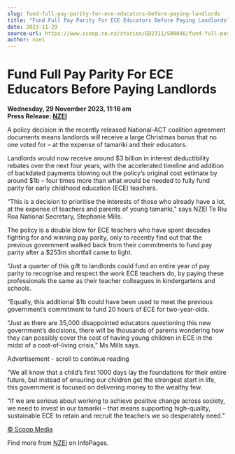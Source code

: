 ```yaml
---
slug: fund-full-pay-parity-for-ece-educators-before-paying-landlords
title: "Fund Full Pay Parity For ECE Educators Before Paying Landlords"
date: 2023-11-29
source-url: https://www.scoop.co.nz/stories/ED2311/S00046/fund-full-pay-parity-for-ece-educators-before-paying-landlords.htm
author: nzei
---
```

Fund Full Pay Parity For ECE Educators Before Paying Landlords
==============================================================

**Wednesday, 29 November 2023, 11:16 am**  
**Press Release: [NZEI](https://info.scoop.co.nz/NZEI)**

A policy decision in the recently released National-ACT coalition agreement documents means landlords will receive a large Christmas bonus that no one voted for – at the expense of tamariki and their educators.

Landlords would now receive around $3 billion in interest deductibility rebates over the next four years, with the accelerated timeline and addition of backdated payments blowing out the policy’s original cost estimate by around $1b – four times more than what would be needed to fully fund parity for early childhood education (ECE) teachers.

“This is a decision to prioritise the interests of those who already have a lot, at the expense of teachers and parents of young tamariki," says NZEI Te Riu Roa National Secretary, Stephanie Mills.

The policy is a double blow for ECE teachers who have spent decades fighting for and winning pay parity, only to recently find out that the previous government walked back from their commitments to fund pay parity after a $253m shortfall came to light.

“Just a quarter of this gift to landlords could fund an entire year of pay parity to recognise and respect the work ECE teachers do, by paying these professionals the same as their teacher colleagues in kindergartens and schools.

“Equally, this additional $1b could have been used to meet the previous government’s commitment to fund 20 hours of ECE for two-year-olds.

“Just as there are 35,000 disappointed educators questioning this new government’s decisions, there will be thousands of parents wondering how they can possibly cover the cost of having young children in ECE in the midst of a cost-of-living crisis,” Ms Mills says.

Advertisement - scroll to continue reading





“We all know that a child’s first 1000 days lay the foundations for their entire future, but instead of ensuring our children get the strongest start in life, this government is focused on delivering money to the wealthy few.

“If we are serious about working to achieve positive change across society, we need to invest in our tamariki – that means supporting high-quality, sustainable ECE to retain and recruit the teachers we so desperately need."

[© Scoop Media](http://www.scoop.co.nz/about/terms.html)

Find more from [NZEI](https://info.scoop.co.nz/NZEI) on InfoPages.